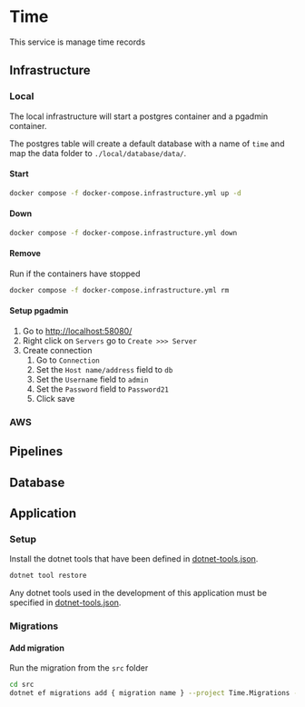 ﻿# Time
This service is manage time records

## Infrastructure
### Local
The local infrastructure will start a postgres container and a pgadmin container.  

The postgres table will create a default database with a name of `time` and map the data folder to `./local/database/data/`.  

#### Start
```bash
docker compose -f docker-compose.infrastructure.yml up -d
```

#### Down
```bash
docker compose -f docker-compose.infrastructure.yml down
```

#### Remove
Run if the containers have stopped
```bash
docker compose -f docker-compose.infrastructure.yml rm
```

#### Setup pgadmin
1. Go to [http://localhost:58080/](http://localhost:58080/)
2. Right click on `Servers` go to `Create >>> Server` 
3. Create connection
   1. Go to `Connection`
   2. Set the `Host name/address` field to `db`
   3. Set the `Username` field to `admin` 
   4. Set the `Password` field to `Password21` 
   5. Click save

### AWS

## Pipelines


## Database

## Application
### Setup
Install the dotnet tools that have been defined in [dotnet-tools.json](./config/dotnet-tools.json).   
```bash
dotnet tool restore
```
Any dotnet tools used in the development of this application must be specified in [dotnet-tools.json](./config/dotnet-tools.json).   

### Migrations 
#### Add migration
Run the migration from the `src` folder 
```bash
cd src
dotnet ef migrations add { migration name } --project Time.Migrations --output-dir Migrations
```